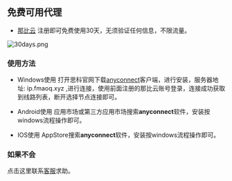## 免费可用代理

- [那比云](https://dwz.one/6BLvXU)
注册即可免费使用30天，无须验证任何信息，不限流量。

![30days.png](https://i.loli.net/2019/06/24/5d1073ddcbb8b83902.png)


### 使用方法

- Windows使用
打开思科官网下载[anyconnect](https://cisco-anyconnect-secure-mobility-client.softonic.cn/)客户端，进行安装，服务器地址: ip.fmaoq.xyz ,进行连接，使用前面注册的那比云账号登录，连接成功获取到线路列表，断开选择节点连接即可。

- Android使用
应用市场或第三方应用市场搜索**anyconnect**软件，安装按windows流程操作即可。

- IOS使用
AppStore搜索**anyconnect**软件，安装按windows流程操作即可。

### 如果不会

点击这里联系[客服](https://duan.cf/qq)求助。
